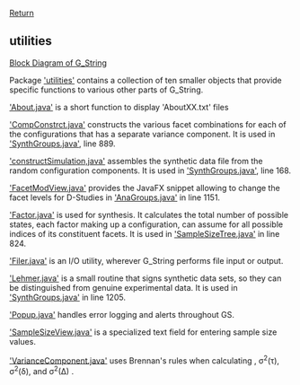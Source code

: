 [Return](Block_Diagram.md)
## utilities ##
[Block Diagram of G_String](img/block.png)

Package ['utilities'](../../../tree/main/workbench/GS_L/src/utilities) contains a collection of ten smaller objects that provide specific functions to various other parts of G_String.

['About.java'](../../../blob/main/workbench/GS_L/src/utilities/About.java) is a short function to display  'AboutXX.txt' files

['CompConstrct.java'](../../../blob/main/workbench/GS_L/src/utilities/CompConstrct.java) constructs the various facet combinations for each of the configurations that has a separate variance component. It is used in ['SynthGroups.java'](../../../blob/main/workbench/GS_L/src/steps/SynthGroups.java), line 889.

['constructSimulation,java'](../../../blob/main/workbench/GS_L/src/utilities/constructSimulation,java) assembles the synthetic data file from the random configuration components. It is used in ['SynthGroups.java'](../../../blob/main/workbench/GS_L/src/steps/SynthGroups.java), line 168.

['FacetModView.java'](../../../blob/main/workbench/GS_L/src/utilities/FacetModView.java) provides the JavaFX snippet allowing to change the facet levels for D-Studies in  ['AnaGroups.java'](../../../blob/main/workbench/GS_L/src/steps/AnaGroups.java) in line 1151.

['Factor.java'](../../../blob/main/workbench/GS_L/src/utilities/Factor.java) is used for synthesis. It calculates the total number of possible states, each factor making up a configuration, can assume for all possible indices of its constituent facets. It is used in ['SampleSizeTree.java'](../../../blob/main/workbench/GS_L/src/model/SampleSizeTree.java) in line 824.

['Filer.java'](../../../blob/main/workbench/GS_L/src/utilities/Filer.java) is an I/O utility, wherever G_String performs file input or output.

['Lehmer.java'](../../../blob/main/workbench/GS_L/src/utilities/Lehmer.java) is a small routine that signs synthetic data sets, so they can be distinguished from genuine experimental data. It is used in ['SynthGroups.java'](../../../blob/main/workbench/GS_L/src/SynthGroups.java) in line 1205.

['Popup.java'](../../../blob/main/workbench/GS_L/src/utilities/Popup.java) handles error logging and alerts throughout GS.

['SampleSizeView.java'](../../../blob/main/workbench/GS_L/src/utilities/SampleSizeView.java) is a specialized text field for entering sample size values.

['VarianceComponent.java'](../../../blob/main/workbench/GS_L/src/utilities/VarianceComponent.java) uses Brennan's rules when calculating , &sigma;<sup>2</sup>(&tau;), &sigma;<sup>2</sup>(&delta;), and &sigma;<sup>2</sup>(&Delta;) .


